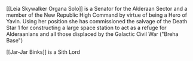 
[[Leia Skywalker Organa Solo]] is a Senator for the Alderaan Sector and a member of the New Republic High Command by virtue of being a Hero of Yavin.
Using her position she has commissioned the salvage of the Death Star 1 for constructing a large space station to act as a refuge for Alderaanians and all those displaced by the Galactic Civil War ("Breha Base") 


















[[Jar-Jar Binks]] is a Sith Lord